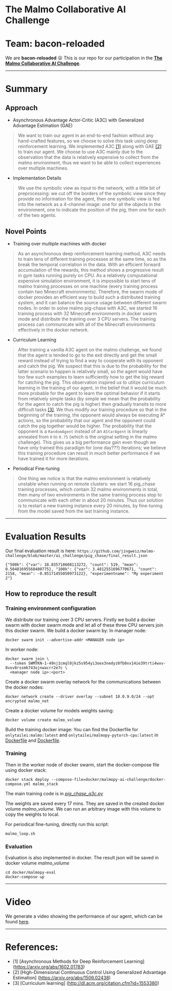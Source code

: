 # The Malmo Collaborative AI Challenge

# **Team: bacon-reloaded**

We are **bacon-reloaded** :stuck_out_tongue_winking_eye: This is our repo for our participation in the [**The Malmo Collaborative AI Challenge**](https://www.microsoft.com/en-us/research/academic-program/collaborative-ai-challenge/#).

*******
# Summary

## Approach
* Asynchronous Advantage Actor-Critic (A3C) with Generalized Advantage Estimation (GAE)
> We want to train our agent in an end-to-end fashion without any hand-crafted features, so we choose to solve this task using deep reinforcement learning. We implemented A3C [[1]](https://arxiv.org/abs/1602.01783) along with GAE [[2]](https://arxiv.org/abs/1506.02438) to train our agent. We choose to use A3C mainly due to the observation that the data is relatively expensive to collect from the malmo environment, thus we want to be able to collect experiences over multiple machines. 
* Implementation Details
> We use the symbolic view as input to the network, with a little bit of preprocessing: we cut off the borders of the symbolic view since they provide no information for the agent, then one symbolic view is fed into the network as a 4-channel image: one for all the objects in the environment, one to indicate the position of the pig, then one for each of the two agents. 

## Novel Points
* Training over multiple machines with docker
> As an asynchronous deep reinforcement learning method, A3C needs to train tens of different training processes at the same time, so as the break the temporal correlation in the data. With an efficient forward accumulation of the rewards, this method shows a progressive result in gym tasks running purely on CPU. As a relatively computational expensive simulation environment, it is impossible to start tens of malmo training processes on one machine (every training process contain two Minecraft environments). Therefore, the swarm mode of docker provides an efficient way to build such a distributed training system, and it can balance the source usage between different swarm nodes. In order to solve malmo pig-chase with A3C, we started 16 training process with 32 Minecraft environments in docker swarm mode and distribute the training over 3 CPU servers. The training process can communicate with all of the Minecraft environments effectively in the docker network.

* Curriculum Learning
> After training a vanilla A3C agent on the malmo challenge, we found that the agent is tended to go to the exit directly and get the small reward instead of trying to find a way to cooperate with its opponent and catch the pig. We suspect that this is due to the probability for the latter scenario to happen is relatively small, so the agent would have too few such examples to learn sufficiently how to get the big reward for catching the pig. This observation inspired us to utilize curriculum learning in the training of our agent, in the belief that it would be much more probable for the agent to learn the optimal behavior if it starts from relatively simple tasks (by simple we mean that the probability for the agent to catch the pig is higher) then gradually transits to more difficult tasks [[3]](http://dl.acm.org/citation.cfm?id=1553380). We thus modify our training procedure so that in the beginning of the training, the opponent would always be executing A* actions, so the probability that our agent and the opponent could catch the pig together would be higher. The probability that the opponent is a ``RandomAgent`` instead of an ``AStarAgent`` is linearly annealed from ``0`` to ``0.75`` (which is the original setting in the malmo challenge). This gives us a big performance gain even though we have only trained this paradigm for (one day???) iterations; we believe this training procedure can result in much better performance if we have trained it for more iterations.
* Periodical Fine-tuning
> One thing we notice is that the malmo environment is relatively unstable when running on remote clusters: we start 16 pig_chase training processes, which contain 32 malmo environments in total, then many of two environments in the same training process stop to communicate with each other in about 20 minutes. Thus our solution is to restart a new training instance every 20 minutes, by fine-tuning from the model saved from the last training instance.



*******
# Evaluation Results
Our final evaluation result is here: ``https://github.com/jingweiz/malmo-challenge/blob/master/ai_challenge/pig_chase/final_result.json``
```
{"500k": {"var": 18.835718608113272, "count": 519, "mean": 0.50481695568400775}, "100k": {"var": 3.4812551696770671, "count": 2158, "mean": -0.85171455050973122}, "experimentname": "My experiment 2"}
```

## How to reproduce the result
### Training environment configuration
We distribute our training over 3 CPU servers. Firstly we build a docker swarm with docker swarm mode and let all of these three CPU servers join this docker swarm. We build a docker swarm by:
In manager node:
```
docker swarm init --advertise-addr <MANAGER node ip>
```
In worker node:
```
docker swarm join \
  --token SWMTKN-1-49nj1cmql0jkz5s954yi3oex3nedyz0fb0xx14ie39trti4wxv-8vxv8rssmk743ojnwacrr2e7c \
  <manager node ip>:<port>
```
Create a docker swarm overlay network for the communications between the docker nodes:
```
docker network create --driver overlay --subnet 10.0.9.0/24 --opt encrypted malmo_net
```
Create a docker volume for models weights saving:
```
docker volume create malmo_volume
```
Build the training docker image:
You can find the Dockerfile for ``onlytailei:malmo:latest`` and ``onlytailei/malmopy-pytorch-cpu:latest`` in [Dockerfile](https://github.com/onlytailei/malmo-challenge/blob/master/docker/malmo/Dockerfile) and [Dockerfile](https://github.com/onlytailei/malmo-challenge/blob/master/docker/malmopy-pytorch-cpu/Dockerfile).

### Training
Then in the worker node of docker swarm, start the docker-compose file using docker stack:
```
docker stack deploy --compose-file=docker/malmopy-ai-challenge/docker-compose.yml malmo_stack
```
The main training code is in _[pig_chase_a3c.py](https://github.com/onlytailei/malmo-challenge/blob/master/ai_challenge/pig_chase/pig_chase_a3c.py)_

The weights are saved every 17 mins. They are saved in the created docker volume _malmo_volume_. We can run an arbitrary image with this volume to copy the weights to local.

For periodical fine-tuning, directly run this script:
```
malmo_loop.sh
```

### Evaluation
Evaluation is also implemented in docker. The result json will be saved in docker volume _malmo_volume_
```
cd docker/malmopy-eval
docker-compose up
```

*******
# Video
We generate a video showing the performance of our agent, which can be found [here](https://youtu.be/_lWTLc9VH1E).


*******
# References:
* [1] [Asynchronous Methods for Deep Reinforcement Learning] (https://arxiv.org/abs/1602.01783)
* [2] [High-Dimensional Continuous Control Using Generalized Advantage Estimation] (https://arxiv.org/abs/1506.02438)
* [3] [Curriculum learning] (http://dl.acm.org/citation.cfm?id=1553380)
